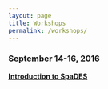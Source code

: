 ```yaml
---
layout: page
title: Workshops
permalink: /workshops/
---
```

  
### September 14-16, 2016

**[Introduction to SpaDES](http://rpubs.com/PredictiveEcology/SpaDES-Intro-Outline)**



